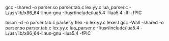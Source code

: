 gcc -shared -o parser.so parser.tab.c lex.yy.c lua_parser.c -L/usr/lib/x86_64-linux-gnu -I/usr/include/lua5.4 -llua5.4 -lfl -fPIC



bison -d -o parser.tab.c parser.y
flex -o lex.yy.c lexer.l
gcc -Wall -shared -o parser.so parser.tab.c lex.yy.c lua_parser.c -I/usr/include/lua5.4 -L/usr/lib/x86_64-linux-gnu -llua5.4 -fPIC